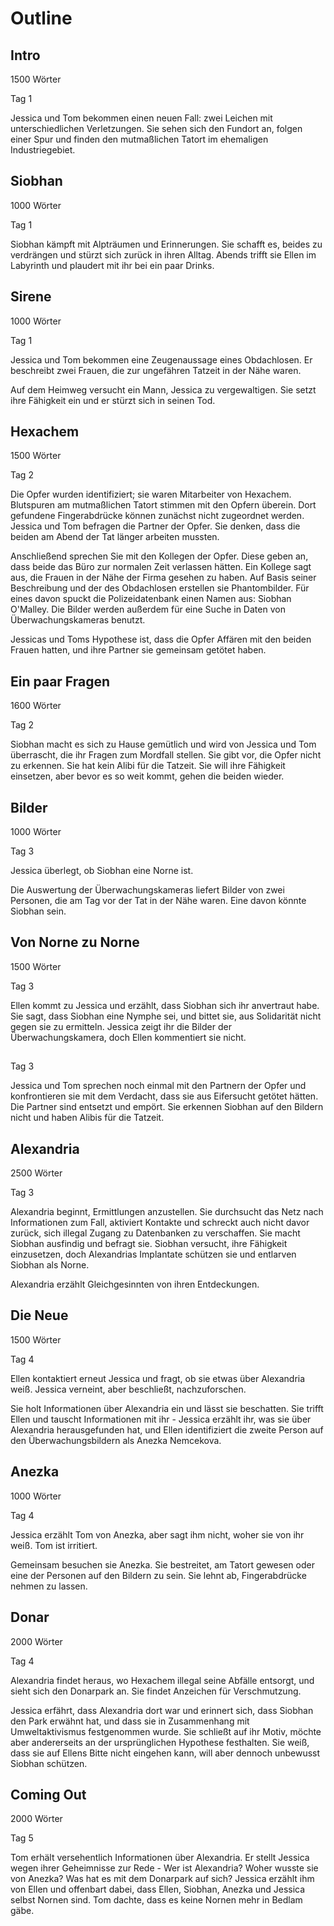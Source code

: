# Outline

## Intro

1500 Wörter

Tag 1

Jessica und Tom bekommen einen neuen Fall: zwei Leichen mit unterschiedlichen
Verletzungen. Sie sehen sich den Fundort an, folgen einer Spur und finden den
mutmaßlichen Tatort im ehemaligen Industriegebiet.

## Siobhan

1000 Wörter

Tag 1

Siobhan kämpft mit Alpträumen und Erinnerungen. Sie schafft es, beides zu verdrängen und
stürzt sich zurück in ihren Alltag. Abends trifft sie Ellen im Labyrinth und plaudert
mit ihr bei ein paar Drinks.

## Sirene

1000 Wörter

Tag 1

Jessica und Tom bekommen eine Zeugenaussage eines Obdachlosen. Er beschreibt zwei
Frauen, die zur ungefähren Tatzeit in der Nähe waren.

Auf dem Heimweg versucht ein Mann, Jessica zu vergewaltigen. Sie setzt ihre Fähigkeit
ein und er stürzt sich in seinen Tod.

## Hexachem

1500 Wörter

Tag 2

Die Opfer wurden identifiziert; sie waren Mitarbeiter von Hexachem. Blutspuren am
mutmaßlichen Tatort stimmen mit den Opfern überein. Dort gefundene Fingerabdrücke können
zunächst nicht zugeordnet werden. Jessica und Tom befragen die Partner der Opfer. Sie
denken, dass die beiden am Abend der Tat länger arbeiten mussten.

Anschließend sprechen Sie mit den Kollegen der Opfer. Diese geben an, dass beide das
Büro zur normalen Zeit verlassen hätten. Ein Kollege sagt aus, die Frauen in der Nähe
der Firma gesehen zu haben. Auf Basis seiner Beschreibung und der des Obdachlosen
erstellen sie Phantombilder. Für eines davon spuckt die Polizeidatenbank einen Namen
aus: Siobhan O'Malley. Die Bilder werden außerdem für eine Suche in Daten von
Überwachungskameras benutzt.

Jessicas und Toms Hypothese ist, dass die Opfer Affären mit den beiden Frauen hatten,
und ihre Partner sie gemeinsam getötet haben.

## Ein paar Fragen

1600 Wörter

Tag 2

Siobhan macht es sich zu Hause gemütlich und wird von Jessica und Tom überrascht, die
ihr Fragen zum Mordfall stellen. Sie gibt vor, die Opfer nicht zu erkennen. Sie hat kein
Alibi für die Tatzeit. Sie will ihre Fähigkeit einsetzen, aber bevor es so weit kommt,
gehen die beiden wieder.

## Bilder

1000 Wörter

Tag 3

Jessica überlegt, ob Siobhan eine Norne ist.

Die Auswertung der Überwachungskameras liefert Bilder von zwei Personen, die am Tag vor
der Tat in der Nähe waren. Eine davon könnte Siobhan sein.

## Von Norne zu Norne

1500 Wörter

Tag 3

Ellen kommt zu Jessica und erzählt, dass Siobhan sich ihr anvertraut habe. Sie sagt,
dass Siobhan eine Nymphe sei, und bittet sie, aus Solidarität nicht gegen sie zu
ermitteln. Jessica zeigt ihr die Bilder der Überwachungskamera, doch Ellen kommentiert
sie nicht.

##

Tag 3

Jessica und Tom sprechen noch einmal mit den Partnern der Opfer und konfrontieren sie
mit dem Verdacht, dass sie aus Eifersucht getötet hätten. Die Partner sind entsetzt und
empört. Sie erkennen Siobhan auf den Bildern nicht und haben Alibis für die Tatzeit.

## Alexandria

2500 Wörter

Tag 3

Alexandria beginnt, Ermittlungen anzustellen. Sie durchsucht das Netz nach Informationen
zum Fall, aktiviert Kontakte und schreckt auch nicht davor zurück, sich illegal Zugang
zu Datenbanken zu verschaffen. Sie macht Siobhan ausfindig und befragt sie. Siobhan
versucht, ihre Fähigkeit einzusetzen, doch Alexandrias Implantate schützen sie und
entlarven Siobhan als Norne.

Alexandria erzählt Gleichgesinnten von ihren Entdeckungen.

## Die Neue

1500 Wörter 

Tag 4

Ellen kontaktiert erneut Jessica und fragt, ob sie etwas über Alexandria weiß. Jessica
verneint, aber beschließt, nachzuforschen.

Sie holt Informationen über Alexandria ein und lässt sie beschatten. Sie trifft Ellen
und tauscht Informationen mit ihr - Jessica erzählt ihr, was sie über Alexandria
herausgefunden hat, und Ellen identifiziert die zweite Person auf den
Überwachungsbildern als Anezka Nemcekova.

## Anezka

1000 Wörter

Tag 4

Jessica erzählt Tom von Anezka, aber sagt ihm nicht, woher sie von ihr weiß. Tom ist
irritiert.

Gemeinsam besuchen sie Anezka. Sie bestreitet, am Tatort gewesen oder eine der Personen
auf den Bildern zu sein. Sie lehnt ab, Fingerabdrücke nehmen zu lassen.
 
## Donar

2000 Wörter

Tag 4

Alexandria findet heraus, wo Hexachem illegal seine Abfälle entsorgt, und sieht sich den
Donarpark an. Sie findet Anzeichen für Verschmutzung.

Jessica erfährt, dass Alexandria dort war und erinnert sich, dass Siobhan den Park
erwähnt hat, und dass sie in Zusammenhang mit Umweltaktivismus festgenommen wurde. Sie
schließt auf ihr Motiv, möchte aber andererseits an der ursprünglichen Hypothese
festhalten. Sie weiß, dass sie auf Ellens Bitte nicht eingehen kann, will aber dennoch
unbewusst Siobhan schützen.

## Coming Out

2000 Wörter

Tag 5

Tom erhält versehentlich Informationen über Alexandria. Er stellt Jessica wegen ihrer
Geheimnisse zur Rede - Wer ist Alexandria? Woher wusste sie von Anezka? Was hat es mit
dem Donarpark auf sich? Jessica erzählt ihm von Ellen und offenbart dabei, dass Ellen,
Siobhan, Anezka und Jessica selbst Nornen sind. Tom dachte, dass es keine Nornen mehr in
Bedlam gäbe.

